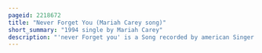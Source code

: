 ```yaml
---
pageid: 2218672
title: "Never Forget You (Mariah Carey song)"
short_summary: "1994 single by Mariah Carey"
description: "'never Forget you' is a Song recorded by american Singer Mariah Carey for her third Studio Album, Music Box. Carey co-wrote the slow Jam with Babyface and the Pair produced it with daryl Simmons. The Song was released by Columbia Records on january 21 1994 as the B-Side of without you and promoted as the fourth single on the Album to american urban contemporary Radio Stations. The Lyrics lament the End of the Romance. Strings, Synthesizers, and Percussion characterize the Composition ; Jermaine Dupri altered them for Remixes."
---
```

